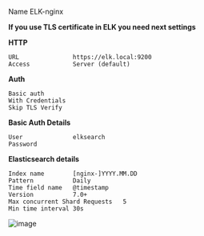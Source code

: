 Name              ELK-nginx

**If you use TLS certificate in ELK you need next settings**

**HTTP**
```
URL               https://elk.local:9200
Access            Server (default)
```

**Auth**
```
Basic auth
With Credentials
Skip TLS Verify
```

**Basic Auth Details**
```
User              elksearch
Password
```

**Elasticsearch details**
```
Index name        [nginx-]YYYY.MM.DD
Pattern           Daily
Time field name   @timestamp
Version           7.0+
Max concurrent Shard Requests   5
Min time interval 30s
```

![image](https://user-images.githubusercontent.com/62062799/131359281-fe31952e-9c7d-45f2-9c7d-58b7abeaf506.png)
